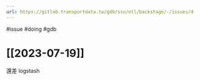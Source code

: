 ```yaml
---
url: https://gitlab.transportdata.tw/gdb/sso/etl/backstage/-/issues/4
---
```

#issue #doing #gdb
# [[2023-07-19]]
還差 logstash

